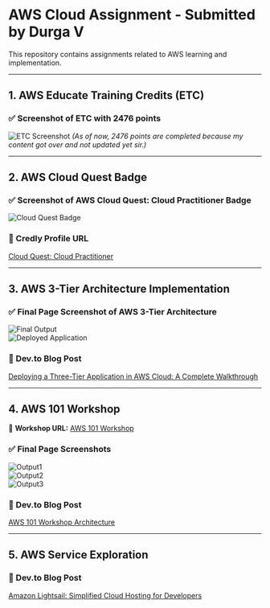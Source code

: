# AWS Cloud Assignment - Submitted by Durga V
This repository contains assignments related to AWS learning and implementation.

---

## 1. AWS Educate Training Credits (ETC)  

### ✅ Screenshot of ETC with 2476 points  
![ETC Screenshot](https://dev-to-uploads.s3.amazonaws.com/uploads/articles/s0ujzb1xhvgkkt7rbt8k.png)
*(As of now, 2476 points are completed because my content got over and not updated yet sir.)*

---

## 2. AWS Cloud Quest Badge  

### ✅ Screenshot of AWS Cloud Quest: Cloud Practitioner Badge  
![Cloud Quest Badge](https://dev-to-uploads.s3.amazonaws.com/uploads/articles/bbq6n24c2l1v459llxpl.png)

### 🔗 Credly Profile URL  
[Cloud Quest: Cloud Practitioner](https://www.credly.com/earner/earned/badge/7bbf642e-3808-4a1d-8ae7-be78b81c2d41)

---

## 3. AWS 3-Tier Architecture Implementation  

### ✅ Final Page Screenshot of AWS 3-Tier Architecture  
![Final Output](https://dev-to-uploads.s3.amazonaws.com/uploads/articles/0d6xfa49jagi15vumsvn.png)  
![Deployed Application](https://dev-to-uploads.s3.amazonaws.com/uploads/articles/oeh00g60yrwkmhctae5i.png)

### 🔗 Dev.to Blog Post  
[Deploying a Three-Tier Application in AWS Cloud: A Complete Walkthrough](https://dev.to/durga_v/deploying-a-three-tier-application-in-aws-cloud-a-complete-walkthrough-gl7)

---

## 4. AWS 101 Workshop  

🔗 **Workshop URL:** [AWS 101 Workshop](https://catalog.workshops.aws/aws101/en-US)  

### ✅ Final Page Screenshots  
![Output1](https://dev-to-uploads.s3.amazonaws.com/uploads/articles/kfnpkwv0iyml8p8d7mbv.png)  
![Output2](https://dev-to-uploads.s3.amazonaws.com/uploads/articles/uh2ty0161xhl3lyw6jdt.png)  
![Output3](https://dev-to-uploads.s3.amazonaws.com/uploads/articles/qdqhtatpc8up6op9j9cc.png)

### 🔗 Dev.to Blog Post  
[AWS 101 Workshop Architecture](https://dev.to/durga_v/aws-101-workshop-architecture-12f5)

---

## 5. AWS Service Exploration  

### 🔗 Dev.to Blog Post  
[Amazon Lightsail: Simplified Cloud Hosting for Developers](https://dev.to/durga_v/amazon-lightsail-simplified-cloud-hosting-for-developers-4g9j)
